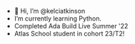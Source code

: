- 👋 Hi, I’m @kelciatkinson
- I’m currently learning Python.
- Completed Ada Build Live Summer '22
- Atlas School student in cohort 23/T2!


<!---
kelciatkinson/kelciatkinson is a ✨ special ✨ repository because its `README.md` (this file) appears on your GitHub profile.
You can click the Preview link to take a look at your changes.
--->
